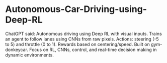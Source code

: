 # Autonomous-Car-Driving-using-Deep-RL
ChatGPT said: Autonomous driving using Deep RL with visual inputs. Trains an agent to follow lanes using CNNs from raw pixels. Actions: steering (-5 to 5) and throttle (0 to 1). Rewards based on centering/speed. Built on gym-donkeycar. Focus on RL, CNNs, control, and real-time decision making in dynamic environments.
